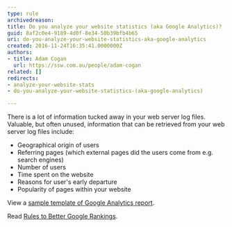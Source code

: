 ```yaml
---
type: rule
archivedreason: 
title: Do you analyze your website statistics (aka Google Analytics)?
guid: 8af2c0e4-9189-4d0f-8e34-50b39bfb4b65
uri: do-you-analyze-your-website-statistics-aka-google-analytics
created: 2016-11-24T16:35:41.0000000Z
authors:
- title: Adam Cogan
  url: https://ssw.com.au/people/adam-cogan
related: []
redirects:
- analyze-your-website-stats
- do-you-analyze-your-website-statistics-(aka-google-analytics)

---
```


There is a lot of information tucked away in your web server log files. Valuable, but often unused, information that can be retrieved from your web server log files include:

<!--endintro-->

* Geographical origin of users
* Referring pages (which external pages did the users come from e.g. search engines)
* Number of users
* Time spent on the website
* Reasons for user's early departure
* Popularity of pages within your website


View a [sample template of Google Analytics report](https&#58;//www.ssw.com.au/ssw/Standards/templates/sswgooglereporttemplate.aspx).

Read [Rules to Better Google Rankings](https&#58;//www.ssw.com.au/SSW/Standards/Rules/RulesToBetterGoogleRankings.aspxhttps&#58;//rules.ssw.com.au/rules-to-better-google-rankings).
